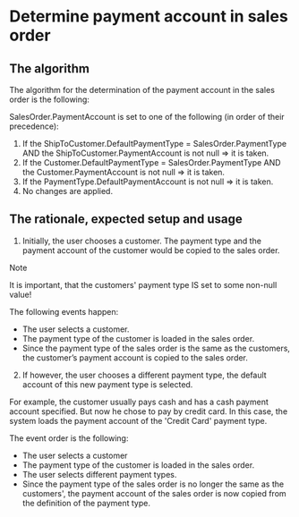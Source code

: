 # Determine payment account in sales order

## The algorithm

The algorithm for the determination of the payment account in the sales order is the following:

SalesOrder.PaymentAccount is set to one of the following (in order of their precedence):

1. If the ShipToCustomer.DefaultPaymentType = SalesOrder.PaymentType AND the ShipToCustomer.PaymentAccount is not null => it is taken.
2. If the Customer.DefaultPaymentType = SalesOrder.PaymentType AND the Customer.PaymentAccount is not null => it is taken.
3. If the PaymentType.DefaultPaymentAccount is not null => it is taken.
4. No changes are applied.

## The rationale, expected setup and usage

1. Initially, the user chooses a customer. The payment type and the payment account of the customer would be copied to the sales order.

> [!NOTE] 
> It is important, that the customers' payment type IS set to some non-null value!

The following events happen:
- The user selects a customer.
- The payment type of the customer is loaded in the sales order.
- Since the payment type of the sales order is the same as the customers, the customer’s payment account is copied to the sales order.

2. If however, the user chooses a different payment type, the default account of this new payment type is selected.
 
For example, the customer usually pays cash and has a cash payment account specified. But now he chose to pay by credit card. In this case, the system loads the payment account of the 'Credit Card' payment type. 
 
The event order is the following:
 
- The user selects a customer
- The payment type of the customer is loaded in the sales order.
- The user selects different payment types.
- Since the payment type of the sales order is no longer the same as the customers', the payment account of the sales order is now copied from the definition of the payment type.

